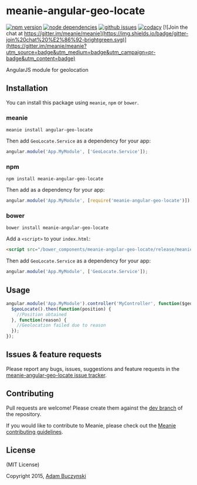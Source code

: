 # meanie-angular-geo-locate

[![npm version](https://img.shields.io/npm/v/meanie-angular-geo-locate.svg)](https://www.npmjs.com/package/meanie-angular-geo-locate)
[![node dependencies](https://david-dm.org/meanie/angular-geo-locate.svg)](https://david-dm.org/meanie/angular-geo-locate)
[![github issues](https://img.shields.io/github/issues/meanie/angular-geo-locate.svg)](https://github.com/meanie/angular-geo-locate/issues)
[![codacy](https://img.shields.io/codacy/23f91e13265b412b9e8926609b839992.svg)](https://www.codacy.com/app/meanie/angular-geo-locate)
[![Join the chat at https://gitter.im/meanie/meanie](https://img.shields.io/badge/gitter-join%20chat%20%E2%86%92-brightgreen.svg)](https://gitter.im/meanie/meanie?utm_source=badge&utm_medium=badge&utm_campaign=pr-badge&utm_content=badge)

AngularJS module for geolocation

## Installation

You can install this package using `meanie`, `npm` or `bower`.

### meanie

```shell
meanie install angular-geo-locate
```

Then add `GeoLocate.Service` as a dependency for your app:

```js
angular.module('App.MyModule', ['GeoLocate.Service']);
```

### npm

```shell
npm install meanie-angular-geo-locate
```

Then add as a dependency for your app:

```js
angular.module('App.MyModule', [require('meanie-angular-geo-locate')]);
```

### bower

```shell
bower install meanie-angular-geo-locate
```

Add a `<script>` to your `index.html`:

```html
<script src="/bower_components/meanie-angular-geo-locate/release/meanie-angular-geo-locate.js"></script>
```

Then add `GeoLocate.Service` as a dependency for your app:

```js
angular.module('App.MyModule', ['GeoLocate.Service']);
```

## Usage

```js
angular.module('App.MyModule').controller('MyController', function($geoLocate) {
  $geoLocate().then(function(position) {
    //Position obtained
  }, function(reason) {
    //Geolocation failed due to reason
  });
});
```

## Issues & feature requests

Please report any bugs, issues, suggestions and feature requests in the [meanie-angular-geo-locate issue tracker](https://github.com/meanie/angular-geo-locate/issues).

## Contributing

Pull requests are welcome! Please create them against the [dev branch](https://github.com/meanie/angular-geo-locate/tree/dev) of the repository.

If you would like to contribute to Meanie, please check out the [Meanie contributing guidelines](https://github.com/meanie/meanie/blob/master/CONTRIBUTING.md).

## License

(MIT License)

Copyright 2015, [Adam Buczynski](http://adambuczynski.com)
